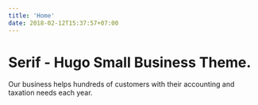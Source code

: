 ```yaml
---
title: 'Home'
date: 2018-02-12T15:37:57+07:00
---
```


# Serif - Hugo Small Business Theme.

Our business helps hundreds of customers with their accounting and taxation needs each year.
